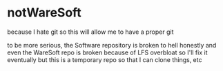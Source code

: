 # notWareSoft
because I hate git so this will allow me to have a proper git

to be more serious, the Software repository is broken to hell honestly and even the WareSoft repo is broken because of LFS overbloat so I'll fix it eventually but this is a temporary repo so that I can clone things, etc



